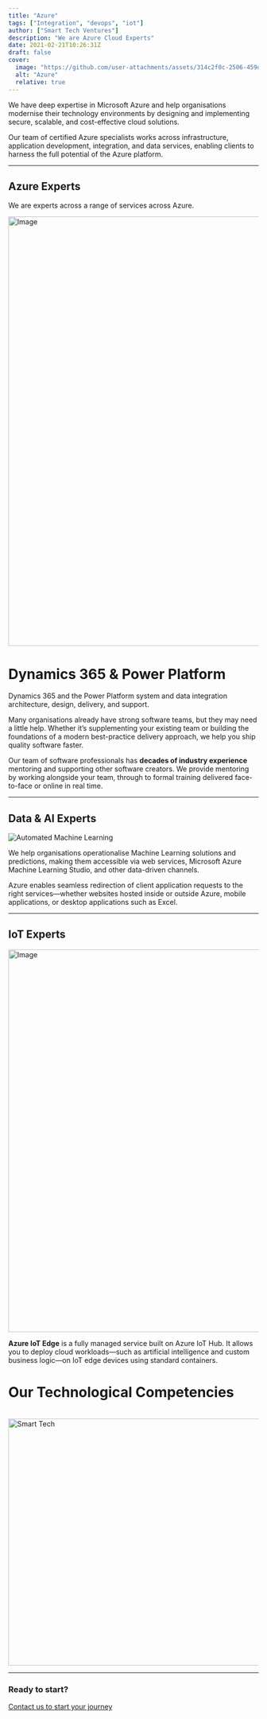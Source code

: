 ```yaml
---
title: "Azure"
tags: ["Integration", "devops", "iot"]
author: ["Smart Tech Ventures"]
description: "We are Azure Cloud Experts"
date: 2021-02-21T10:26:31Z
draft: false
cover:
  image: "https://github.com/user-attachments/assets/314c2f0c-2506-459d-bd2d-f15a866c8382"
  alt: "Azure"
  relative: true
---
```


We have deep expertise in Microsoft Azure and help organisations modernise their technology environments by designing and implementing secure, scalable, and cost-effective cloud solutions.

Our team of certified Azure specialists works across infrastructure, application development, integration, and data services, enabling clients to harness the full potential of the Azure platform.

---

## Azure Experts

We are experts across a range of services across Azure.

<img width="1536" height="864" alt="Image" src="https://github.com/user-attachments/assets/aa4c75ea-5a02-4b80-965d-21cfc273916d" />

# Dynamics 365 & Power Platform

Dynamics 365 and the Power Platform system and data integration architecture, design, delivery, and support.

Many organisations already have strong software teams, but they may need a little help. Whether it’s supplementing your existing team or building the foundations of a modern best-practice delivery approach, we help you ship quality software faster.

Our team of software professionals has **decades of industry experience** mentoring and supporting other software creators. We provide mentoring by working alongside your team, through to formal training delivered face-to-face or online in real time.

---

## Data & AI Experts

![Automated Machine Learning](/assets/images/solutions/automated-machine-learning.png)

We help organisations operationalise Machine Learning solutions and predictions, making them accessible via web services, Microsoft Azure Machine Learning Studio, and other data-driven channels.

Azure enables seamless redirection of client application requests to the right services—whether websites hosted inside or outside Azure, mobile applications, or desktop applications such as Excel.

---

## IoT Experts

<img width="1439" height="770" alt="Image" src="https://github.com/user-attachments/assets/b02ea8a3-bcab-49a1-badd-f1eb72b0649a" />

**Azure IoT Edge** is a fully managed service built on Azure IoT Hub. It allows you to deploy cloud workloads—such as artificial intelligence and custom business logic—on IoT edge devices using standard containers.

# Our Technological Competencies

<br />
<img width="878" height="497" alt="Smart Tech" src="https://github.com/user-attachments/assets/0863a4fa-501b-46ff-8433-e7ee246ded48" />
<br />
<hr />

### Ready to start?

[Contact us to start your journey](https://smarttechventures.au/contact/)
